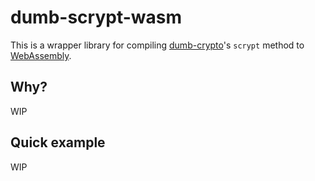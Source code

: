 # dumb-scrypt-wasm

This is a wrapper library for compiling [dumb-crypto][dumb]'s `scrypt` method
to [WebAssembly][rustwasm].

## Why?

WIP

## Quick example

WIP

[dumb]: https://github.com/indutny/dumb-crypto/
[rustwasm]: https://rustwasm.github.io/book/
